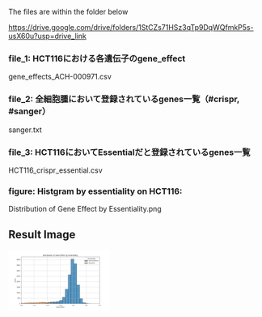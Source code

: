 The files are within the folder below

https://drive.google.com/drive/folders/1StCZs71HSz3qTp9DqWQfmkP5s-usX60u?usp=drive_link

### file_1: HCT116における各遺伝子のgene_effect
gene_effects_ACH-000971.csv
### file_2: 全細胞腫において登録されているgenes一覧（#crispr, #sanger）
sanger.txt
### file_3: HCT116においてEssentialだと登録されているgenes一覧
HCT116_crispr_essential.csv

### figure: Histgram by essentiality on HCT116:
Distribution of Gene Effect by Essentiality.png

## Result Image
<img src="Distribution of Gene Effect by Essentiality.png" title="Sample Image" width="200">
